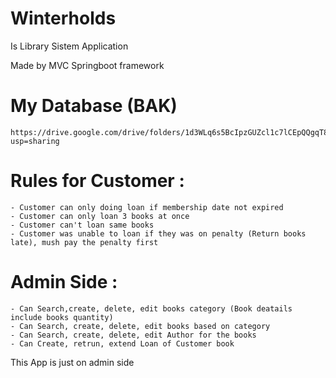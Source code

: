# Winterholds
Is Library Sistem Application

Made by MVC Springboot framework



# My Database (BAK)
    https://drive.google.com/drive/folders/1d3WLq6s5BcIpzGUZcl1c7lCEpQQgqT88?usp=sharing


# Rules for Customer :
    - Customer can only doing loan if membership date not expired
    - Customer can only loan 3 books at once
    - Customer can't loan same books
    - Customer was unable to loan if they was on penalty (Return books late), mush pay the penalty first

# Admin Side :
    - Can Search,create, delete, edit books category (Book deatails include books quantity)
    - Can Search, create, delete, edit books based on category
    - Can Search, create, delete, edit Author for the books
    - Can Create, retrun, extend Loan of Customer book

This App is just on admin side

      
